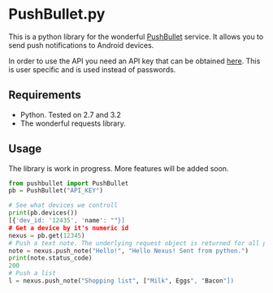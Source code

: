 # PushBullet.py

This is a python library for the wonderful [PushBullet](https://www.pushbullet.com) service.
It allows you to send push notifications to Android devices.  

In order to use the API you need an API key that can be obtained [here](https://www.pushbullet.com/settings). This is user specific and is used instead of passwords.

## Requirements

 - Python. Tested on 2.7 and 3.2
 - The wonderful requests library.

## Usage

The library is work in progress. More features will be added soon.

```Python
from pushbullet import PushBullet
pb = PushBullet("API_KEY")

# See what devices we controll
print(pb.devices())
[{'dev_id: '12435', 'name': ""}]
# Get a device by it's numeric id
nexus = pb.get(12345)
# Push a text note. The underlying request object is returned for all pushes.
note = nexus.push_note("Hello!", "Hello Nexus! Sent from python.")
print(note.status_code)
200
# Push a list
l = nexus.push_note("Shopping list", ["Milk", Eggs", "Bacon"])
```
